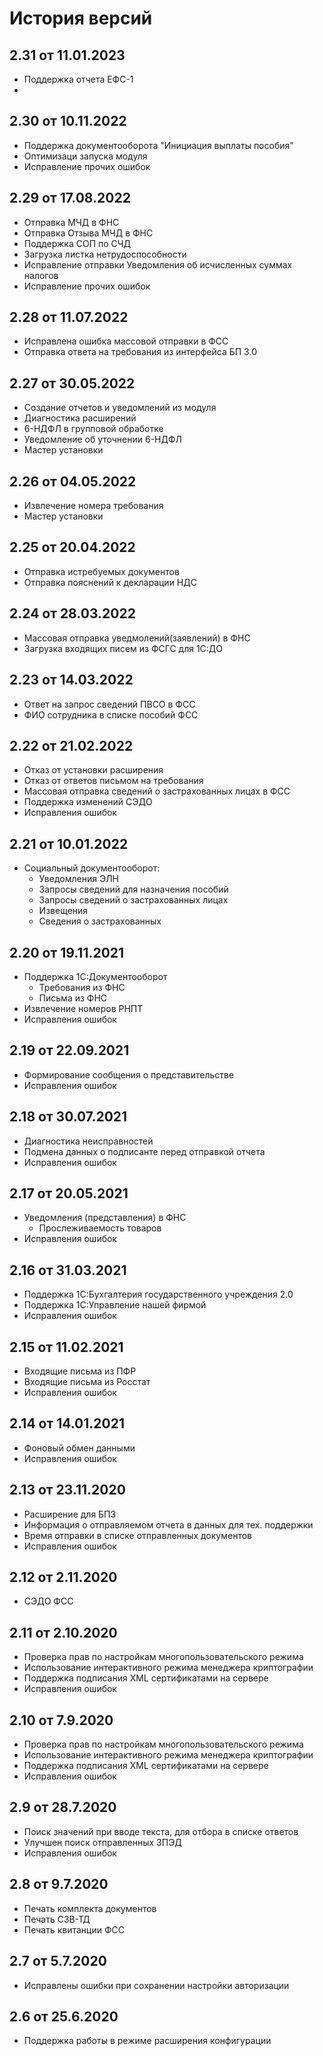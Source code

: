 # История версий

## 2.31 от 11.01.2023

 - Поддержка отчета ЕФС-1
 - 
## 2.30 от 10.11.2022

 - Поддержка документооборота "Инициация выплаты пособия"
 - Оптимизаци запуска модуля
 - Исправление прочих ошибок

## 2.29 от 17.08.2022

- Отправка МЧД в ФНС
- Отправка Отзыва МЧД в ФНС
- Поддержка СОП по СЧД
- Загрузка листка нетрудоспособности
- Исправление отправки Уведомления об исчисленных суммах налогов 
- Исправление прочих ошибок

## 2.28 от 11.07.2022

- Исправлена ошибка массовой отправки в ФСС
- Отправка ответа на требования из интерфейса БП 3.0
 
## 2.27 от 30.05.2022

- Создание отчетов и уведомлений из модуля
- Диагностика расширений
- 6-НДФЛ в групповой обработке
- Уведомление об уточнении 6-НДФЛ
- Мастер установки

## 2.26 от 04.05.2022

- Извлечение номера требования
- Мастер установки

## 2.25 от 20.04.2022

- Отправка истребуемых документов
- Отправка пояснений к декларации НДС

## 2.24 от 28.03.2022

- Массовая отправка уведмолений(заявлений) в ФНС
- Загрузка входящих писем из ФСГС для 1С:ДО

## 2.23 от 14.03.2022

- Ответ на запрос сведений ПВСО в ФСС
- ФИО сотрудника в списке пособий ФСС

## 2.22 от 21.02.2022

- Отказ от установки расширения
- Отказ от ответов письмом на требования
- Массовая отправка сведений о застрахованных лицах в ФСС
- Поддержка изменений СЭДО
- Исправления ошибок

## 2.21 от 10.01.2022

- Социальный документооборот:
    - Уведомления ЭЛН
    - Запросы сведений для назначения пособий
    - Запросы сведений о застрахованных лицах
    - Извещения
    - Сведения о застрахованных

## 2.20 от 19.11.2021

- Поддержка 1С:Документооборот
    - Требования из ФНС
    - Письма из ФНС
- Извлечение номеров РНПТ
- Исправления ошибок

## 2.19 от 22.09.2021

- Формирование сообщения о представительстве
- Исправления ошибок

## 2.18 от 30.07.2021

- Диагностика неисправностей
- Подмена данных о подписанте перед отправкой отчета
- Исправления ошибок

## 2.17 от 20.05.2021

- Уведомления (представления) в ФНС
    - Прослеживаемость товаров
- Исправления ошибок

## 2.16 от 31.03.2021

- Поддержка 1С:Бухгалтерия государственного учреждения 2.0
- Поддержка 1С:Управление нашей фирмой
- Исправления ошибок

## 2.15 от 11.02.2021

- Входящие письма из ПФР
- Входящие письма из Росстат
- Исправления ошибок

## 2.14 от 14.01.2021

- Фоновый обмен данными
- Исправления ошибок

## 2.13 от 23.11.2020

- Расширение для БП3
- Информация о отправляемом отчета в данных для тех. поддержки
- Время отправки в списке отправленных документов
- Исправления ошибок

## 2.12 от 2.11.2020

- СЭДО ФСС

## 2.11 от 2.10.2020

- Проверка прав по настройкам многопользовательского режима
- Использование интерактивного режима менеджера криптографии
- Поддержка подписания XML сертификатами на сервере
- Исправления ошибок

## 2.10 от 7.9.2020

- Проверка прав по настройкам многопользовательского режима
- Использование интерактивного режима менеджера криптографии
- Поддержка подписания XML сертификатами на сервере
- Исправления ошибок

## 2.9 от 28.7.2020

- Поиск значений при вводе текста, для отбора в списке ответов
- Улучшен поиск отправленных ЗПЭД
- Исправления ошибок

## 2.8 от 9.7.2020

- Печать комплекта документов
- Печать СЗВ-ТД
- Печать квитанции ФСС

## 2.7 от 5.7.2020

- Исправлены ошибки при сохранении настройки авторизации

## 2.6 от 25.6.2020

- Поддержка работы в режиме расширения конфигурации
